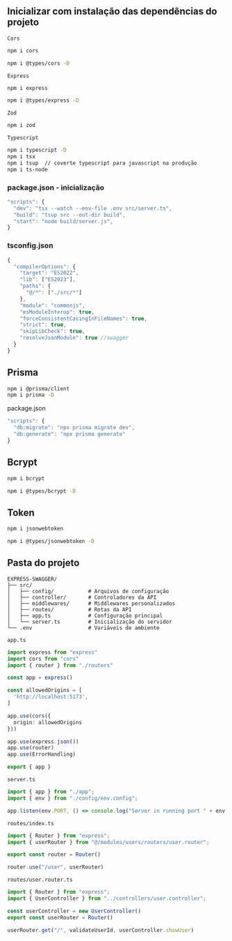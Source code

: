## Inicializar com instalação das dependências do projeto

`Cors`
````bash
npm i cors
````

````bash
npm i @types/cors -D
````


`Express`
````bash
npm i express
````

````bash
npm i @types/express -D
````

`Zod`
````bash
npm i zod
````

`Typescript`
````bash
npm i typescript -D
npm i tsx
npm i tsup  // coverte typescript para javascript na produção
npm i ts-node
````

### package.json - inicialização
````ts
"scripts": {
  "dev": "tsx --watch --env-file .env src/server.ts",
  "build": "tsup src --out-dir build",
  "start": "node build/server.js",
}
````


### tsconfig.json

````ts
{
  "compilerOptions": {
    "target": "ES2022",
    "lib": ["ES2023"],
    "paths": {
      "@/*": ["./src/*"]
    },
    "module": "commonjs",
    "esModuleInterop": true,
    "forceConsistentCasingInFileNames": true,
    "strict": true,
    "skipLibCheck": true,
    "resolveJsonModule": true //swagger
  }
}
````

## Prisma

````bash
npm i @prisma/client
npm i prisma -D
````
package.json

````ts
"scripts": {
  "db:migrate": "npx prisma migrate dev",
  "db:generate": "npx prisma generate"
}
````

## Bcrypt

````bash
npm i bcrypt
````

````bash
npm i @types/bcrypt -D
````

## Token

````bash
npm i jsonwebtoken
````

````bash
npm i @types/jsonwebtoken -D
````

## Pasta do projeto

```
EXPRESS-SWAGGER/
├── src/
│   ├── config/           # Arquivos de configuração
│   ├── controller/       # Controladores da API
│   ├── middlewares/      # Middlewares personalizados
│   ├── routes/           # Rotas da API
│   ├── app.ts            # Configuração principal
│   └── server.ts         # Inicialização do servidor
└── .env                  # Variáveis de ambiente
```

`app.ts`

````ts
import express from "express"
import cors from "cors"
import { router } from "./routers"

const app = express()

const allowedOrigins = [
  'http://localhost:5173',
]

app.use(cors({
  origin: allowedOrigins
}))

app.use(express.json())
app.use(router)
app.use(ErrorHandling)

export { app }
````

`server.ts`

````ts
import { app } from "./app";
import { env } from "./config/env.config";

app.listen(env.PORT, () => console.log("Server in running port " + env.PORT))
````

`routes/index.ts`
````ts
import { Router } from "express";
import { userRouter } from "@/modules/users/routers/user.router";

export const router = Router()

router.use("/user", userRouter)
````

`routes/user.router.ts`

````ts
import { Router } from "express";
import { UserController } from "../controllers/user.controller";

const userController = new UserController()
export const userRouter = Router()

userRouter.get("/", validateUserId, userController.showUser)
````